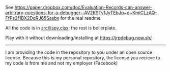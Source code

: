 See https://paper.dropbox.com/doc/Evaluation-Records-can-answer-arbitrary-questions-for-a-debugger--AV2K9Ty1JyTEbJp~o~KmiCLzAQ-FfPs2f1BX2DqRJ65Sasbx for the real readme

All the code is in [src/lispy.cjsx](src/lispy.cjsx); the rest is boilerplate.

Play with it without downloading/installing at https://jrpdebug.now.sh/

---

I am providing the code in the repository to you under an open source license.  Because this is my personal repository, the license you recieve to my code is from me and not my employer (Facebook)
